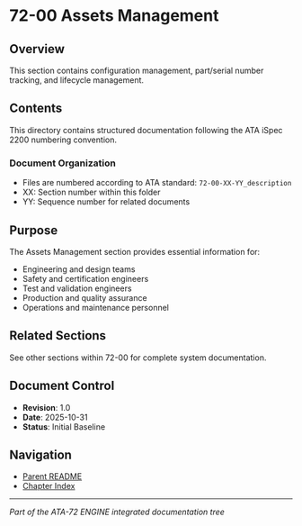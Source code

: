 # 72-00 Assets Management

## Overview
This section contains configuration management, part/serial number tracking, and lifecycle management.

## Contents
This directory contains structured documentation following the ATA iSpec 2200 numbering convention.

### Document Organization
- Files are numbered according to ATA standard: `72-00-XX-YY_description`
- XX: Section number within this folder
- YY: Sequence number for related documents

## Purpose
The Assets Management section provides essential information for:
- Engineering and design teams
- Safety and certification engineers
- Test and validation engineers
- Production and quality assurance
- Operations and maintenance personnel

## Related Sections
See other sections within 72-00 for complete system documentation.

## Document Control
- **Revision**: 1.0
- **Date**: 2025-10-31
- **Status**: Initial Baseline

## Navigation
- [Parent README](../README.md)
- [Chapter Index](../../INDEX.md)

---
*Part of the ATA-72 ENGINE integrated documentation tree*
